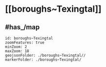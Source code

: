 # [[boroughs~Texingtal]] 

## #has_/map  



```leaflet
id: boroughs~Texingtal
zoomFeatures: true 
minZoom: 2 
maxZoom: 18
geojsonFolder: ./boroughs~Texingtal//
markerFolder: ./boroughs~Texingtal/
```

